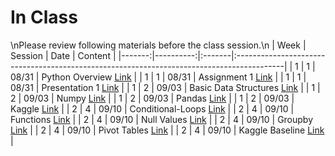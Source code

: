 In Class
============================

\nPlease review following materials before the class session.\n
|   Week |   Session | Date   | Content                                                                                   |
|-------:|----------:|:-------|:------------------------------------------------------------------------------------------|
|      1 |         1 | 08/31  | Python Overview [Link](../notebooks/01-intro-python/01-python-overview)                   |
|      1 |         1 | 08/31  | Assignment 1 [Link](../assignments/assignment1/01starter)                                 |
|      1 |         1 | 08/31  | Presentation 1 [Link](https://drive.google.com/open?id=1_5TGwja9jfGIi5FXMpLL_j5gkVuYC7U5) |
|      1 |         2 | 09/03  | Basic Data Structures [Link](../notebooks/01-intro-python/02-datastructures)              |
|      1 |         2 | 09/03  | Numpy [Link](../notebooks/01-intro-python/03-numpy)                                       |
|      1 |         2 | 09/03  | Pandas [Link](../notebooks/01-intro-python/04-pandas)                                     |
|      1 |         2 | 09/03  | Kaggle  [Link](https://www.kaggle.com/)                                                   |
|      2 |         4 | 09/10  | Conditional-Loops [Link](../notebooks/02-intro-python/01-conditionals-loops)              |
|      2 |         4 | 09/10  | Functions [Link](../notebooks/02-intro-python/02-functions)                               |
|      2 |         4 | 09/10  | Null Values [Link](../notebooks/02-intro-python/03-null-values)                           |
|      2 |         4 | 09/10  | Groupby  [Link](../notebooks/02-intro-python/04-groupby)                                  |
|      2 |         4 | 09/10  | Pivot Tables [Link](../notebooks/02-intro-python/04-pivottable)                           |
|      2 |         4 | 09/10  | Kaggle Baseline [Link](../notebooks/02-intro-python/05-kaggle-baseline)                   |